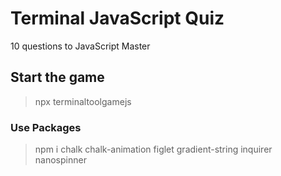 # Terminal JavaScript Quiz

10 questions to JavaScript Master



## Start the game 

> npx terminaltoolgamejs


### Use Packages 

> npm i chalk chalk-animation figlet gradient-string inquirer nanospinner